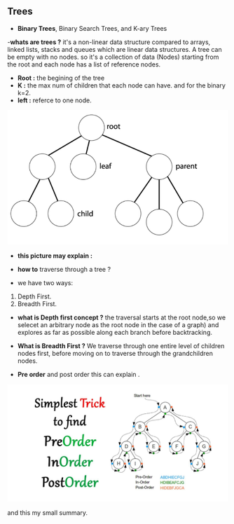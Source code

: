 ## Trees
- **Binary Trees**, Binary Search Trees, and K-ary Trees

-**whats are trees ?** it's a non-linear data structure compared to arrays, linked lists, stacks and queues which are linear data structures. A tree can be empty with no nodes. so it's a collection of data (Nodes) starting from the root and each node has a list of reference nodes.

- **Root :** the begining of the tree
- **K :** the max num of children that each node can have. and for the binary k=2.
- **left :** referce to one node.


![](treeSh.png)

- **this picture may explain :** 

- **how to** traverse through a tree ?
* we have two ways:
1. Depth First.
2. Breadth First.

- **what is Depth first concept ?** the traversal starts at the root node,so we selecet an arbitrary node as the root node in the case of a graph) and explores as far as possible along each branch before backtracking.

- **What is Breadth First ?** We traverse through one entire level of children nodes first, before moving on to traverse through the grandchildren nodes.

- **Pre order** and post order
this can explain .

![](treenew.png)

and this my small summary.
